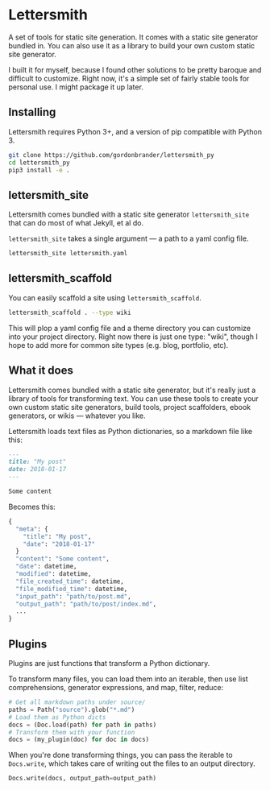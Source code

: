 # Lettersmith

A set of tools for static site generation. It comes with a static site generator bundled in. You can also use it as a library to build your own custom static site generator.

I built it for myself, because I found other solutions to be pretty baroque and difficult to customize. Right now, it's a simple set of fairly stable tools for personal use. I might package it up later.

## Installing

Lettersmith requires Python 3+, and a version of pip compatible with Python 3.

```bash
git clone https://github.com/gordonbrander/lettersmith_py
cd lettersmith_py
pip3 install -e .
```

## lettersmith_site

Lettersmith comes bundled with a static site generator `lettersmith_site` that can do most of what Jekyll, et al do.

`lettersmith_site` takes a single argument — a path to a yaml config file.

```bash
lettersmith_site lettersmith.yaml
```

## lettersmith_scaffold

You can easily scaffold a site using `lettersmith_scaffold`.

```bash
lettersmith_scaffold . --type wiki
```

This will plop a yaml config file and a theme directory you can customize into your project directory. Right now there is just one type: "wiki", though I hope to add more for common site types (e.g. blog, portfolio, etc).

## What it does

Lettersmith comes bundled with a static site generator, but it's really just a library of tools for transforming text. You can use these tools to create your own custom static site generators, build tools, project scaffolders, ebook generators, or wikis — whatever you like.

Lettersmith loads text files as Python dictionaries, so a markdown file like this:

```markdown
---
title: "My post"
date: 2018-01-17
---

Some content
```

Becomes this:

```python
{
  "meta": {
    "title": "My post",
    "date": "2018-01-17"
  }
  "content": "Some content",
  "date": datetime,
  "modified": datetime,
  "file_created_time": datetime,
  "file_modified_time": datetime,
  "input_path": "path/to/post.md",
  "output_path": "path/to/post/index.md",
  ...
}
```

## Plugins

Plugins are just functions that transform a Python dictionary.

To transform many files, you can load them into an iterable, then use list comprehensions, generator expressions, and map, filter, reduce:

```python
# Get all markdown paths under source/
paths = Path("source").glob("*.md")
# Load them as Python dicts
docs = (Doc.load(path) for path in paths)
# Transform them with your function
docs = (my_plugin(doc) for doc in docs)
```

When you're done transforming things, you can pass the iterable to `Docs.write`, which takes care of writing out the files to an output directory.

```python
Docs.write(docs, output_path=output_path)
```